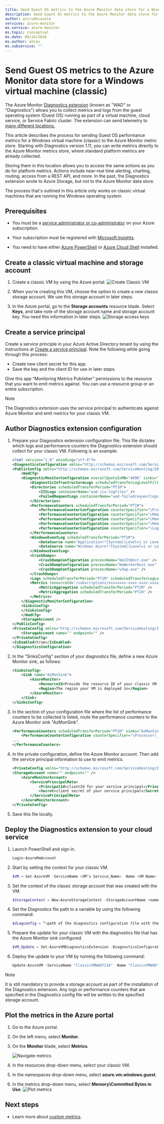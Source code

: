 ```yaml
---
title: Send Guest OS metrics to the Azure Monitor data store for a Windows virtual machine (classic)
description: Send Guest OS metrics to the Azure Monitor data store for a Windows virtual machine (classic)
author: anirudhcavale            
services: azure-monitor
ms.service: azure-monitor
ms.topic: conceptual
ms.date: 09/24/2018
ms.author: ancav
ms.subservice: ""
---
```


# Send Guest OS metrics to the Azure Monitor data store for a Windows virtual machine (classic)

The Azure Monitor [Diagnostics extension](https://docs.microsoft.com/azure/monitoring-and-diagnostics/azure-diagnostics) (known as "WAD" or "Diagnostics") allows you to collect metrics and logs from the guest operating system (Guest OS) running as part of a virtual machine, cloud service, or Service Fabric cluster. The extension can send telemetry to [many different locations.](https://docs.microsoft.com/azure/monitoring/monitoring-data-collection?toc=/azure/azure-monitor/toc.json)

This article describes the process for sending Guest OS performance metrics for a Windows virtual machine (classic) to the Azure Monitor metric store. Starting with Diagnostics version 1.11, you can write metrics directly to the Azure Monitor metrics store, where standard platform metrics are already collected. 

Storing them in this location allows you to access the same actions as you do for platform metrics. Actions include near-real time alerting, charting, routing, access from a REST API, and more. In the past, the Diagnostics extension wrote to Azure Storage, but not to the Azure Monitor data store. 

The process that's outlined in this article only works on classic virtual machines that are running the Windows operating system.

## Prerequisites

- You must be a [service administrator or co-administrator](../../billing/billing-add-change-azure-subscription-administrator.md) on your Azure subscription. 

- Your subscription must be registered with [Microsoft.Insights](https://docs.microsoft.com/azure/azure-resource-manager/resource-manager-supported-services#portal). 

- You need to have either  [Azure PowerShell](https://docs.microsoft.com/powershell/azure/overview?view=azurermps-6.8.1) or [Azure Cloud Shell](https://docs.microsoft.com/azure/cloud-shell/overview) installed.

## Create a classic virtual machine and storage account

1. Create a classic VM by using the Azure portal.
   ![Create Classic VM](./media/collect-custom-metrics-guestos-vm-classic/create-classic-vm.png)

1. When you're creating this VM, choose the option to create a new classic storage account. We use this storage account in later steps.

1. In the Azure portal, go to the **Storage accounts** resource blade. Select **Keys**, and take note of the storage account name and storage account key. You need this information in later steps.
   ![Storage access keys](./media/collect-custom-metrics-guestos-vm-classic/storage-access-keys.png)

## Create a service principal

Create a service principle in your Azure Active Directory tenant by using the instructions at [Create a service principal](../../active-directory/develop/howto-create-service-principal-portal.md). Note the following while going through this process: 
- Create new client secret for this app.
- Save the key and the client ID for use in later steps.

Give this app “Monitoring Metrics Publisher” permissions to the resource that you want to emit metrics against. You can use a resource group or an entire subscription.  

> [!NOTE]
> The Diagnostics extension uses the service principal to authenticate against Azure Monitor and emit metrics for your classic VM.

## Author Diagnostics extension configuration

1. Prepare your Diagnostics extension configuration file. This file dictates which logs and performance counters the Diagnostics extension should collect for your classic VM. Following is an example:

    ```xml
    <?xml version="1.0" encoding="utf-8"?>
    <DiagnosticsConfiguration xmlns="http://schemas.microsoft.com/ServiceHosting/2010/10/DiagnosticsConfiguration">
    <PublicConfig xmlns="http://schemas.microsoft.com/ServiceHosting/2010/10/DiagnosticsConfiguration">
        <WadCfg>
        <DiagnosticMonitorConfiguration overallQuotaInMB="4096" sinks="applicationInsights.errors">
            <DiagnosticInfrastructureLogs scheduledTransferLogLevelFilter="Error" />
            <Directories scheduledTransferPeriod="PT1M">
                <IISLogs containerName="wad-iis-logfiles" />
                <FailedRequestLogs containerName="wad-failedrequestlogs" />
            </Directories>
            <PerformanceCounters scheduledTransferPeriod="PT1M">
                <PerformanceCounterConfiguration counterSpecifier="\Processor(*)\% Processor Time" sampleRate="PT15S" />
                <PerformanceCounterConfiguration counterSpecifier="\Memory\Available Bytes" sampleRate="PT15S" />
                <PerformanceCounterConfiguration counterSpecifier="\Memory\Committed Bytes" sampleRate="PT15S" />
                <PerformanceCounterConfiguration counterSpecifier="\Memory\% Committed Bytes" sampleRate="PT15S" />
                <PerformanceCounterConfiguration counterSpecifier="\LogicalDisk(*)\Disk Read Bytes/sec" sampleRate="PT15S" />
            </PerformanceCounters>
            <WindowsEventLog scheduledTransferPeriod="PT1M">
                <DataSource name="Application!*[System[(Level=1 or Level=2 or Level=3)]]" />
                <DataSource name="Windows Azure!*[System[(Level=1 or Level=2 or Level=3 or Level=4)]]" />
            </WindowsEventLog>
            <CrashDumps>
                <CrashDumpConfiguration processName="WaIISHost.exe" />
                <CrashDumpConfiguration processName="WaWorkerHost.exe" />
                <CrashDumpConfiguration processName="w3wp.exe" />
            </CrashDumps>
            <Logs scheduledTransferPeriod="PT1M" scheduledTransferLogLevelFilter="Error" />
            <Metrics resourceId="/subscriptions/xxxxxxxx-xxxx-xxxx-xxxx-xxxxxxxxxxxx/resourceGroups/MyResourceGroup/providers/Microsoft.ClassicCompute/virtualMachines/MyClassicVM">
                <MetricAggregation scheduledTransferPeriod="PT1M" />
                <MetricAggregation scheduledTransferPeriod="PT1H" />
            </Metrics>
        </DiagnosticMonitorConfiguration>
        <SinksConfig>
        </SinksConfig>
        </WadCfg>
        <StorageAccount />
    </PublicConfig>
    <PrivateConfig xmlns="http://schemas.microsoft.com/ServiceHosting/2010/10/DiagnosticsConfiguration">
        <StorageAccount name="" endpoint="" />
    </PrivateConfig>
    <IsEnabled>true</IsEnabled>
    </DiagnosticsConfiguration>
    ```
1. In the “SinksConfig” section of your diagnostics file, define a new Azure Monitor sink, as follows:

    ```xml
    <SinksConfig>
        <Sink name="AzMonSink">
            <AzureMonitor>
                <ResourceId>Provide the resource ID of your classic VM </ResourceId>
                <Region>The region your VM is deployed in</Region>
            </AzureMonitor>
        </Sink>
    </SinksConfig>
    ```

1. In the section of your configuration file where the list of performance counters to be collected is listed, route the performance counters to the Azure Monitor sink "AzMonSink".

    ```xml
    <PerformanceCounters scheduledTransferPeriod="PT1M" sinks="AzMonSink">
        <PerformanceCounterConfiguration counterSpecifier="\Processor(_Total)\% Processor Time" sampleRate="PT15S" />
    ...
    </PerformanceCounters>
    ```

1. In the private configuration, define the Azure Monitor account. Then add the service principal information to use to emit metrics.

    ```xml
    <PrivateConfig xmlns="http://schemas.microsoft.com/ServiceHosting/2010/10/DiagnosticsConfiguration">
    <StorageAccount name="" endpoint="" />
        <AzureMonitorAccount>
            <ServicePrincipalMeta>
                <PrincipalId>clientId for your service principal</PrincipalId>
                <Secret>client secret of your service principal</Secret>
            </ServicePrincipalMeta>
        </AzureMonitorAccount>
    </PrivateConfig>
    ```

1. Save this file locally.

## Deploy the Diagnostics extension to your cloud service

1. Launch PowerShell and sign in.

    ```powershell
    Login-AzureRmAccount
    ```

1. Start by setting the context for your classic VM.

    ```powershell
    $VM = Get-AzureVM -ServiceName <VM’s Service_Name> -Name <VM Name>
    ```

1. Set the context of the classic storage account that was created with the VM.

    ```powershell
    $StorageContext = New-AzureStorageContext -StorageAccountName <name of your storage account from earlier steps> -storageaccountkey "<storage account key from earlier steps>"
    ```

1.	Set the Diagnostics file path to a variable by using the following command:

    ```powershell
    $diagconfig = “<path of the diagnostics configuration file with the Azure Monitor sink configured>”
    ```

1.	Prepare the update for your classic VM with the diagnostics file that has the Azure Monitor sink configured.

    ```powershell
    $VM_Update = Set-AzureVMDiagnosticsExtension -DiagnosticsConfigurationPath $diagconfig -VM $VM -StorageContext $Storage_Context
    ```

1.	Deploy the update to your VM by running the following command:

    ```powershell
    Update-AzureVM -ServiceName "ClassicVMWAD7216" -Name "ClassicVMWAD" -VM $VM_Update.VM
    ```

> [!NOTE]
> It is still mandatory to provide a storage account as part of the installation of the Diagnostics extension. Any logs or performance counters that are specified in the Diagnostics config file will be written to the specified storage account.

## Plot the metrics in the Azure portal

1.	Go to the Azure portal. 

1.	On the left menu, select **Monitor.**

1.	On the **Monitor** blade, select **Metrics**.

    ![Navigate metrics](./media/collect-custom-metrics-guestos-vm-classic/navigate-metrics.png)

1. In the resources drop-down menu, select your classic VM.

1. In the namespaces drop-down menu, select **azure.vm.windows.guest**.

1. In the metrics drop-down menu, select **Memory\Committed Bytes in Use**.
   ![Plot metrics](./media/collect-custom-metrics-guestos-vm-classic/plot-metrics.png)


## Next steps
- Learn more about [custom metrics](metrics-custom-overview.md).

